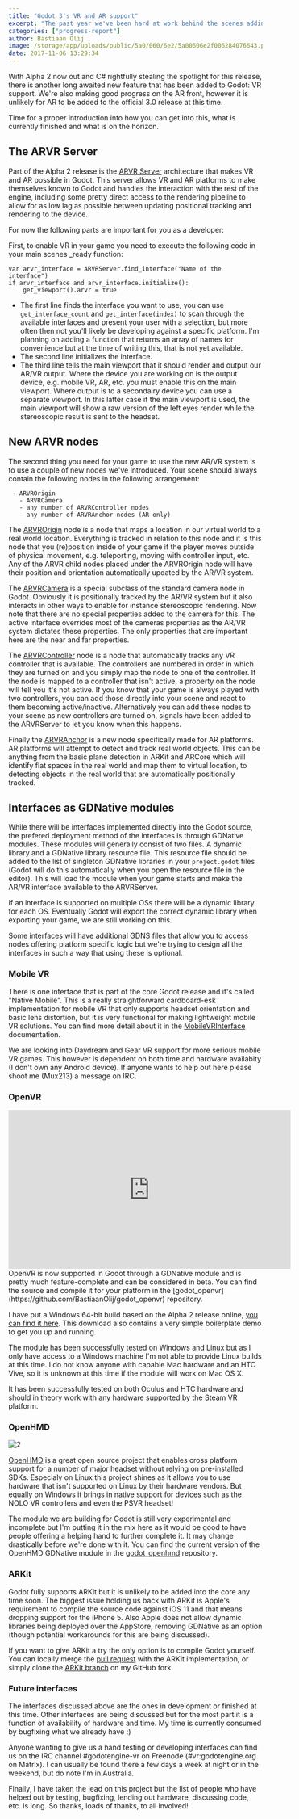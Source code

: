 ```yaml
---
title: "Godot 3's VR and AR support"
excerpt: "The past year we've been hard at work behind the scenes adding support for AR and VR to Godot. Support for basic mobile VR and full support for OpenVR is ready for Alpha 2. OpenHMD support is being worked on and we have a working ARKit implementation."
categories: ["progress-report"]
author: Bastiaan Olij
image: /storage/app/uploads/public/5a0/060/6e2/5a00606e2f006284076643.png
date: 2017-11-06 13:29:34
---
```


With Alpha 2 now out and C# rightfully stealing the spotlight for this release, there is another long awaited new feature that has been added to Godot: VR support. We're also making good progress on the AR front, however it is unlikely for AR to be added to the official 3.0 release at this time.

Time for a proper introduction into how you can get into this, what is currently finished and what is on the horizon.

## The ARVR Server

Part of the Alpha 2 release is the [ARVR Server](http://docs.godotengine.org/en/latest/classes/class_arvrserver.html) architecture that makes VR and AR possible in Godot. This server allows VR and AR platforms to make themselves known to Godot and handles the interaction with the rest of the engine, including some pretty direct access to the rendering pipeline to allow for as low lag as possible between updating positional tracking and rendering to the device.

For now the following parts are important for you as a developer:

First, to enable VR in your game you need to execute the following code in your main scenes _ready function:
```
var arvr_interface = ARVRServer.find_interface("Name of the interface")
if arvr_interface and arvr_interface.initialize():
    get_viewport().arvr = true
```

- The first line finds the interface you want to use, you can use `get_interface_count` and `get_interface(index)` to scan through the available interfaces and present your user with a selection, but more often then not you'll likely be developing against a specific platform. I'm planning on adding a function that returns an array of names for convenience but at the time of writing this, that is not yet available.
- The second line initializes the interface.
- The third line tells the main viewport that it should render and output our AR/VR output. Where the device you are working on is the output device, e.g. mobile VR, AR, etc. you must enable this on the main viewport. Where output is to a secondairy device you can use a separate viewport. In this latter case if the main viewport is used, the main viewport will show a raw version of the left eyes render while the stereoscopic result is sent to the headset.

## New ARVR nodes

The second thing you need for your game to use the new AR/VR system is to use a couple of new nodes we've introduced. Your scene should always contain the following nodes in the following arrangement:
```
 - ARVROrigin
   - ARVRCamera
   - any number of ARVRController nodes
   - any number of ARVRAnchor nodes (AR only)
```

The [ARVROrigin](http://docs.godotengine.org/en/latest/classes/class_arvrorigin.html) node is a node that maps a location in our virtual world to a real world location. Everything is tracked in relation to this node and it is this node that you (re)position inside of your game if the player moves outside of physical movement, e.g. teleporting, moving with controller input, etc.
Any of the ARVR child nodes placed under the ARVROrigin node will have their position and orientation automatically updated by the AR/VR system.

The [ARVRCamera](http://docs.godotengine.org/en/latest/classes/class_arvrcamera.html) is a special subclass of the standard camera node in Godot. Obviously it is positionally tracked by the AR/VR system but it also interacts in other ways to enable for instance stereoscopic rendering. Now note that there are no special properties added to the camera for this. The active interface overrides most of the cameras properties as the AR/VR system dictates these properties. The only properties that are important here are the near and far properties.

The [ARVRController](http://docs.godotengine.org/en/latest/classes/class_arvrcontroller.html) node is a node that automatically tracks any VR controller that is available. The controllers are numbered in order in which they are turned on and you simply map the node to one of the controller. If the node is mapped to a controller that isn't active, a property on the node will tell you it's not active. If you know that your game is always played with two controllers, you can add those directly into your scene and react to them becoming active/inactive. Alternatively you can add these nodes to your scene as new controllers are turned on, signals have been added to the ARVRServer to let you know when this happens.

Finally the [ARVRAnchor](http://docs.godotengine.org/en/latest/classes/class_arvranchor.html) is a new node specifically made for AR platforms. AR platforms will attempt to detect and track real world objects. This can be anything from the basic plane detection in ARKit and ARCore which will identify flat spaces in the real world and map them to virtual location, to detecting objects in the real world that are automatically positionally tracked.

## Interfaces as GDNative modules

While there will be interfaces implemented directly into the Godot source, the prefered deployment method of the interfaces is through GDNative modules. These modules will generally consist of two files. A dynamic library and a GDNative library resource file. This resource file should be added to the list of singleton GDNative libraries in your `project.godot` files (Godot will do this automatically when you open the resource file in the editor). This will load the module when your game starts and make the AR/VR interface available to the ARVRServer.

If an interface is supported on multiple OSs there will be a dynamic library for each OS. Eventually Godot will export the correct dynamic library when exporting your game, we are still working on this.

Some interfaces will have additional GDNS files that allow you to access nodes offering platform specific logic but we're trying to design all the interfaces in such a way that using these is optional.

### Mobile VR

There is one interface that is part of the core Godot release and it's called "Native Mobile". This is a really straightforward cardboard-esk implementation for mobile VR that only supports headset orientation and basic lens distortion, but it is very functional for making lightweight mobile VR solutions. You can find more detail about it in the [MobileVRInterface](http://docs.godotengine.org/en/latest/classes/class_mobilevrinterface.html) documentation.

We are looking into Daydream and Gear VR support for more serious mobile VR games. This however is dependent on both time and hardware availabity (I don't own any Android device). If anyone wants to help out here please shoot me (Mux213) a message on IRC.

### OpenVR

<iframe width="560" height="315" src="https://www.youtube.com/embed/v291rMWCMRw" frameborder="0" allowfullscreen></iframe>
OpenVR is now supported in Godot through a GDNative module and is pretty much feature-complete and can be considered in beta. You can find the source and compile it for your platform in the [godot_openvr](https://github.com/BastiaanOlij/godot_openvr) repository.

I have put a Windows 64-bit build based on the Alpha 2 release online, [you can find it here](https://www.dropbox.com/s/y7mmklm1zu8373h/GDNative%20OpenVR%20Alpha%202.zip?dl=0).
This download also contains a very simple boilerplate demo to get you up and running.

The module has been successfully tested on Windows and Linux but as I only have access to a Windows machine I'm not able to provide Linux builds at this time. I do not know anyone with capable Mac hardware and an HTC Vive, so it is unknown at this time if the module will work on Mac OS X.

It has been successfully tested on both Oculus and HTC hardware and should in theory work with any hardware supported by the Steam VR platform.

### OpenHMD


![2](http://www.openhmd.net/wordpress/wp-content/uploads/2017/09/Godot-OpenHMD-Research.png)


[OpenHMD](http://www.openhmd.net/) is a great open source project that enables cross platform support for a number of major headset without relying on pre-installed SDKs. Especialy on Linux this project shines as it allows you to use hardware that isn't supported on Linux by their hardware vendors. But equally on Windows it brings in native support for devices such as the NOLO VR controllers and even the PSVR headset!

The module we are building for Godot is still very experimental and incomplete but I'm putting it in the mix here as it would be good to have people offering a helping hand to further complete it. It may change drastically before we're done with it. You can find the current version of the OpenHMD GDNative module in the [godot_openhmd](https://github.com/BastiaanOlij/godot_openhmd) repository.

### ARKit

Godot fully supports ARKit but it is unlikely to be added into the core any time soon. The biggest issue holding us back with ARKit is Apple's requirement to compile the source code against iOS 11 and that means dropping support for the iPhone 5. Also Apple does not allow dynamic libraries being deployed over the AppStore, removing GDNative as an option (though potential workarounds for this are being discussed). 

If you want to give ARKit a try the only option is to compile Godot yourself. You can locally merge the [pull request](https://github.com/godotengine/godot/pull/9967) with the ARKit implementation, or simply clone the [ARKit branch](https://github.com/BastiaanOlij/godot/tree/arkit) on my GitHub fork.

### Future interfaces

The interfaces discussed above are the ones in development or finished at this time. Other interfaces are being discussed but for the most part it is a function of availability of hardware and time. My time is currently consumed by bugfixing what we already have :)

Anyone wanting to give us a hand testing or developing interfaces can find us on the IRC channel #godotengine-vr on Freenode (#vr:godotengine.org on Matrix). I can usually be found there a few days a week at night or in the weekend, but do note I'm in Australia.

Finally, I have taken the lead on this project but the list of people who have helped out by testing, bugfixing, lending out hardware, discussing code, etc. is long. So thanks, loads of thanks, to all involved!